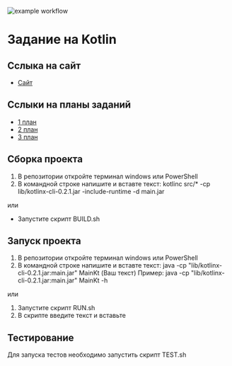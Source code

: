 ![example workflow](https://github.com/vladisemen/FirstKotlinProject/actions/workflows/main.yml/badge.svg)

# Задание на Kotlin 

##  Сслыка на сайт
- [Сайт](https://vladisemen.github.io/FirstKotlinProject/)

##  Сслыки на планы заданий
- [1 план](Roadmap1.md)
- [2 план](Roadmap2.md)
- [3 план](Roadmap3.md)

## Cборка проекта 
1. В репозитории откройте терминал windows или PowerShell
2. В командной строке напишите и вставте текст: kotlinc src/* -cp lib/kotlinx-cli-0.2.1.jar -include-runtime -d main.jar

или

- Запустите скрипт BUILD.sh

##  Запуск проекта
1. В репозитории откройте терминал windows или PowerShell
2. В командной строке напишите и вставте текст: java -cp "lib/kotlinx-cli-0.2.1.jar:main.jar" MainKt (Ваш текст)
Пример: java -cp "lib/kotlinx-cli-0.2.1.jar:main.jar" MainKt -h

или

1. Запустите скрипт RUN.sh
2. В скрипте введите текст и вставьте

##  Тестирование
Для запуска тестов необходимо запустить скрипт TEST.sh



